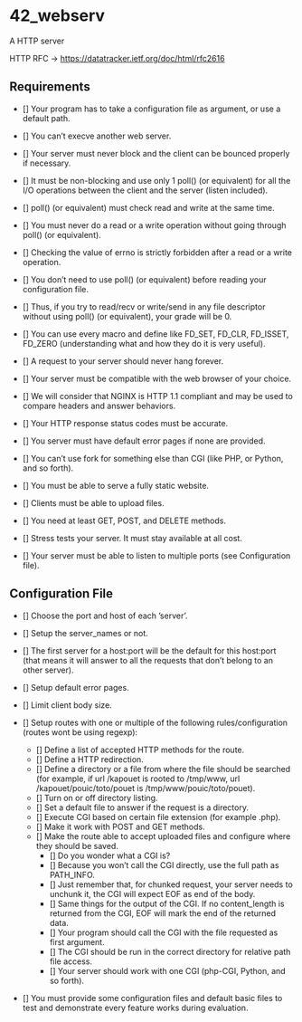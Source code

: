 # 42_webserv

A HTTP server

HTTP RFC -> https://datatracker.ietf.org/doc/html/rfc2616


## Requirements
- [] Your program has to take a configuration file as argument, or use a default path.
- [] You can’t execve another web server.
- [] Your server must never block and the client can be bounced properly if necessary.
- [] It must be non-blocking and use only 1 poll() (or equivalent) for all the I/O operations between the client and the server (listen included).
- [] poll() (or equivalent) must check read and write at the same time.
- [] You must never do a read or a write operation without going through poll() (or equivalent).
- [] Checking the value of errno is strictly forbidden after a read or a write operation.
- [] You don’t need to use poll() (or equivalent) before reading your configuration file.

- [] Thus, if you try to read/recv or write/send in any file descriptor without using poll() (or equivalent), your grade will be 0.

- [] You can use every macro and define like FD_SET, FD_CLR, FD_ISSET, FD_ZERO (understanding what and how they do it is very useful).
- [] A request to your server should never hang forever.
- [] Your server must be compatible with the web browser of your choice.
- [] We will consider that NGINX is HTTP 1.1 compliant and may be used to compare headers and answer behaviors.
- [] Your HTTP response status codes must be accurate.
- [] You server must have default error pages if none are provided.
- [] You can’t use fork for something else than CGI (like PHP, or Python, and so forth).
- [] You must be able to serve a fully static website.
- [] Clients must be able to upload files.
- [] You need at least GET, POST, and DELETE methods.
- [] Stress tests your server. It must stay available at all cost.
- [] Your server must be able to listen to multiple ports (see Configuration file).




## Configuration File 

- [] Choose the port and host of each ’server’.
- [] Setup the server_names or not.
- [] The first server for a host:port will be the default for this host:port (that means it will answer to all the requests that don’t belong to an other server).
- [] Setup default error pages.
- [] Limit client body size.
- [] Setup routes with one or multiple of the following rules/configuration (routes wont be using regexp):
    - [] Define a list of accepted HTTP methods for the route.
    - [] Define a HTTP redirection.
    - [] Define a directory or a file from where the file should be searched (for example, if url /kapouet is rooted to /tmp/www, url /kapouet/pouic/toto/pouet is /tmp/www/pouic/toto/pouet).
    - [] Turn on or off directory listing.
    - [] Set a default file to answer if the request is a directory.
    - [] Execute CGI based on certain file extension (for example .php).
    - [] Make it work with POST and GET methods.
    - [] Make the route able to accept uploaded files and configure where they should be saved.
        - [] Do you wonder what a CGI is?
        - [] Because you won’t call the CGI directly, use the full path as PATH_INFO.
        - [] Just remember that, for chunked request, your server needs to unchunk it, the CGI will expect EOF as end of the body.
        - [] Same things for the output of the CGI. If no content_length is returned from the CGI, EOF will mark the end of the returned data.
        - [] Your program should call the CGI with the file requested as first argument.
        - [] The CGI should be run in the correct directory for relative path file access.
        - [] Your server should work with one CGI (php-CGI, Python, and so forth).

- [] You must provide some configuration files and default basic files to test and demonstrate every feature works during evaluation.

